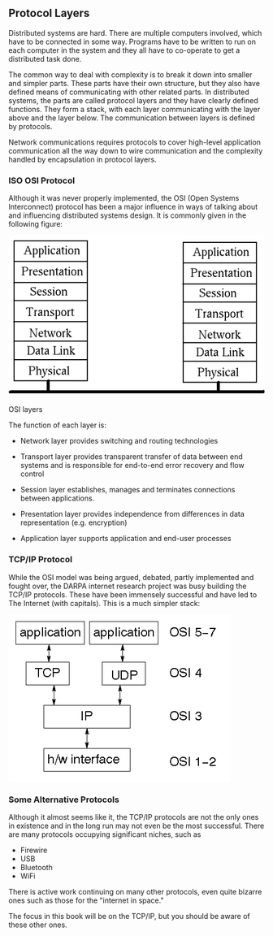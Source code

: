 ## Protocol Layers

Distributed systems are hard. There are multiple computers involved, which have to be connected in some way. Programs have to be written to run on each computer in the system and they all have to co-operate to get a distributed task done.

The common way to deal with complexity is to break it down into smaller and simpler parts. These parts have their own structure, but they also have defined means of communicating with other related parts. In distributed systems, the parts are called protocol layers and they have clearly defined functions. They form a stack, with each layer communicating with the layer above and the layer below. The communication between layers is defined by protocols.

Network communications requires protocols to cover high-level application communication all the way down to wire communication and the complexity handled by encapsulation in protocol layers.

### ISO OSI Protocol

Although it was never properly implemented, the OSI (Open Systems Interconnect) protocol has been a major influence in ways of talking about and influencing distributed systems design. It is commonly given in the following figure: 

![iso](../assets/iso.gif)

OSI layers

The function of each layer is:

* Network layer provides switching and routing technologies

* Transport layer provides transparent transfer of data between end systems and is responsible for end-to-end error recovery and flow control

* Session layer establishes, manages and terminates connections between applications.

* Presentation layer provides independence from differences in data representation (e.g. encryption)

* Application layer supports application and end-user processes


### TCP/IP Protocol

While the OSI model was being argued, debated, partly implemented and fought over, the DARPA internet research project was busy building the TCP/IP protocols. These have been immensely successful and have led to The Internet (with capitals). This is a much simpler stack:

![tcp_stack](../assets/tcp_stack.gif)


### Some Alternative Protocols

Although it almost seems like it, the TCP/IP protocols are not the only ones in existence and in the long run may not even be the most successful. There are many protocols occupying significant niches, such as

* Firewire
* USB
* Bluetooth
* WiFi


There is active work continuing on many other protocols, even quite bizarre ones such as those for the "internet in space."

The focus in this book will be on the TCP/IP, but you should be aware of these other ones. 
